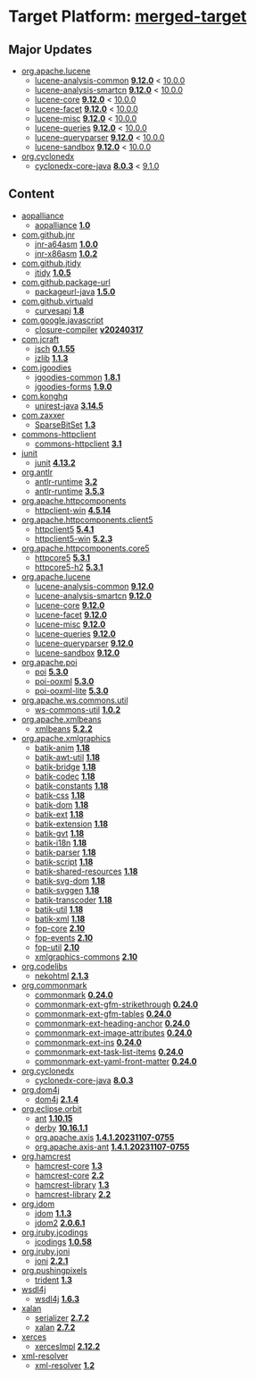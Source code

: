 # Target Platform: [merged-target](https://github.com/eclipse-orbit/orbit-simrel/blob/main/maven-bnd/tp/MavenBND.target)

## Major Updates
 - [org.apache.lucene](https://repo1.maven.org/maven2/org/apache/lucene/)
    - [lucene-analysis-common](https://repo1.maven.org/maven2/org/apache/lucene/lucene-analysis-common/) **[9.12.0](https://repo1.maven.org/maven2/org/apache/lucene/lucene-analysis-common/9.12.0)** < [10.0.0](https://repo1.maven.org/maven2/org/apache/lucene/lucene-analysis-common/10.0.0/)
    - [lucene-analysis-smartcn](https://repo1.maven.org/maven2/org/apache/lucene/lucene-analysis-smartcn/) **[9.12.0](https://repo1.maven.org/maven2/org/apache/lucene/lucene-analysis-smartcn/9.12.0)** < [10.0.0](https://repo1.maven.org/maven2/org/apache/lucene/lucene-analysis-smartcn/10.0.0/)
    - [lucene-core](https://repo1.maven.org/maven2/org/apache/lucene/lucene-core/) **[9.12.0](https://repo1.maven.org/maven2/org/apache/lucene/lucene-core/9.12.0)** < [10.0.0](https://repo1.maven.org/maven2/org/apache/lucene/lucene-core/10.0.0/)
    - [lucene-facet](https://repo1.maven.org/maven2/org/apache/lucene/lucene-facet/) **[9.12.0](https://repo1.maven.org/maven2/org/apache/lucene/lucene-facet/9.12.0)** < [10.0.0](https://repo1.maven.org/maven2/org/apache/lucene/lucene-facet/10.0.0/)
    - [lucene-misc](https://repo1.maven.org/maven2/org/apache/lucene/lucene-misc/) **[9.12.0](https://repo1.maven.org/maven2/org/apache/lucene/lucene-misc/9.12.0)** < [10.0.0](https://repo1.maven.org/maven2/org/apache/lucene/lucene-misc/10.0.0/)
    - [lucene-queries](https://repo1.maven.org/maven2/org/apache/lucene/lucene-queries/) **[9.12.0](https://repo1.maven.org/maven2/org/apache/lucene/lucene-queries/9.12.0)** < [10.0.0](https://repo1.maven.org/maven2/org/apache/lucene/lucene-queries/10.0.0/)
    - [lucene-queryparser](https://repo1.maven.org/maven2/org/apache/lucene/lucene-queryparser/) **[9.12.0](https://repo1.maven.org/maven2/org/apache/lucene/lucene-queryparser/9.12.0)** < [10.0.0](https://repo1.maven.org/maven2/org/apache/lucene/lucene-queryparser/10.0.0/)
    - [lucene-sandbox](https://repo1.maven.org/maven2/org/apache/lucene/lucene-sandbox/) **[9.12.0](https://repo1.maven.org/maven2/org/apache/lucene/lucene-sandbox/9.12.0)** < [10.0.0](https://repo1.maven.org/maven2/org/apache/lucene/lucene-sandbox/10.0.0/)
 - [org.cyclonedx](https://repo1.maven.org/maven2/org/cyclonedx/)
    - [cyclonedx-core-java](https://repo1.maven.org/maven2/org/cyclonedx/cyclonedx-core-java/) **[8.0.3](https://repo1.maven.org/maven2/org/cyclonedx/cyclonedx-core-java/8.0.3)** < [9.1.0](https://repo1.maven.org/maven2/org/cyclonedx/cyclonedx-core-java/9.1.0/)

## Content
 - [aopalliance](https://repo1.maven.org/maven2/aopalliance/)
    - [aopalliance](https://repo1.maven.org/maven2/aopalliance/aopalliance/) **[1.0](https://repo1.maven.org/maven2/aopalliance/aopalliance/1.0)**
 - [com.github.jnr](https://repo1.maven.org/maven2/com/github/jnr/)
    - [jnr-a64asm](https://repo1.maven.org/maven2/com/github/jnr/jnr-a64asm/) **[1.0.0](https://repo1.maven.org/maven2/com/github/jnr/jnr-a64asm/1.0.0)**
    - [jnr-x86asm](https://repo1.maven.org/maven2/com/github/jnr/jnr-x86asm/) **[1.0.2](https://repo1.maven.org/maven2/com/github/jnr/jnr-x86asm/1.0.2)**
 - [com.github.jtidy](https://repo1.maven.org/maven2/com/github/jtidy/)
    - [jtidy](https://repo1.maven.org/maven2/com/github/jtidy/jtidy/) **[1.0.5](https://repo1.maven.org/maven2/com/github/jtidy/jtidy/1.0.5)**
 - [com.github.package-url](https://repo1.maven.org/maven2/com/github/package-url/)
    - [packageurl-java](https://repo1.maven.org/maven2/com/github/package-url/packageurl-java/) **[1.5.0](https://repo1.maven.org/maven2/com/github/package-url/packageurl-java/1.5.0)**
 - [com.github.virtuald](https://repo1.maven.org/maven2/com/github/virtuald/)
    - [curvesapi](https://repo1.maven.org/maven2/com/github/virtuald/curvesapi/) **[1.8](https://repo1.maven.org/maven2/com/github/virtuald/curvesapi/1.8)**
 - [com.google.javascript](https://repo1.maven.org/maven2/com/google/javascript/)
    - [closure-compiler](https://repo1.maven.org/maven2/com/google/javascript/closure-compiler/) **[v20240317](https://repo1.maven.org/maven2/com/google/javascript/closure-compiler/v20240317)**
 - [com.jcraft](https://repo1.maven.org/maven2/com/jcraft/)
    - [jsch](https://repo1.maven.org/maven2/com/jcraft/jsch/) **[0.1.55](https://repo1.maven.org/maven2/com/jcraft/jsch/0.1.55)**
    - [jzlib](https://repo1.maven.org/maven2/com/jcraft/jzlib/) **[1.1.3](https://repo1.maven.org/maven2/com/jcraft/jzlib/1.1.3)**
 - [com.jgoodies](https://repo1.maven.org/maven2/com/jgoodies/)
    - [jgoodies-common](https://repo1.maven.org/maven2/com/jgoodies/jgoodies-common/) **[1.8.1](https://repo1.maven.org/maven2/com/jgoodies/jgoodies-common/1.8.1)**
    - [jgoodies-forms](https://repo1.maven.org/maven2/com/jgoodies/jgoodies-forms/) **[1.9.0](https://repo1.maven.org/maven2/com/jgoodies/jgoodies-forms/1.9.0)**
 - [com.konghq](https://repo1.maven.org/maven2/com/konghq/)
    - [unirest-java](https://repo1.maven.org/maven2/com/konghq/unirest-java/) **[3.14.5](https://repo1.maven.org/maven2/com/konghq/unirest-java/3.14.5)**
 - [com.zaxxer](https://repo1.maven.org/maven2/com/zaxxer/)
    - [SparseBitSet](https://repo1.maven.org/maven2/com/zaxxer/SparseBitSet/) **[1.3](https://repo1.maven.org/maven2/com/zaxxer/SparseBitSet/1.3)**
 - [commons-httpclient](https://repo1.maven.org/maven2/commons-httpclient/)
    - [commons-httpclient](https://repo1.maven.org/maven2/commons-httpclient/commons-httpclient/) **[3.1](https://repo1.maven.org/maven2/commons-httpclient/commons-httpclient/3.1)**
 - [junit](https://repo1.maven.org/maven2/junit/)
    - [junit](https://repo1.maven.org/maven2/junit/junit/) **[4.13.2](https://repo1.maven.org/maven2/junit/junit/4.13.2)**
 - [org.antlr](https://repo1.maven.org/maven2/org/antlr/)
    - [antlr-runtime](https://repo1.maven.org/maven2/org/antlr/antlr-runtime/) **[3.2](https://repo1.maven.org/maven2/org/antlr/antlr-runtime/3.2)**
    - [antlr-runtime](https://repo1.maven.org/maven2/org/antlr/antlr-runtime/) **[3.5.3](https://repo1.maven.org/maven2/org/antlr/antlr-runtime/3.5.3)**
 - [org.apache.httpcomponents](https://repo1.maven.org/maven2/org/apache/httpcomponents/)
    - [httpclient-win](https://repo1.maven.org/maven2/org/apache/httpcomponents/httpclient-win/) **[4.5.14](https://repo1.maven.org/maven2/org/apache/httpcomponents/httpclient-win/4.5.14)**
 - [org.apache.httpcomponents.client5](https://repo1.maven.org/maven2/org/apache/httpcomponents/client5/)
    - [httpclient5](https://repo1.maven.org/maven2/org/apache/httpcomponents/client5/httpclient5/) **[5.4.1](https://repo1.maven.org/maven2/org/apache/httpcomponents/client5/httpclient5/5.4.1)**
    - [httpclient5-win](https://repo1.maven.org/maven2/org/apache/httpcomponents/client5/httpclient5-win/) **[5.2.3](https://repo1.maven.org/maven2/org/apache/httpcomponents/client5/httpclient5-win/5.2.3)**
 - [org.apache.httpcomponents.core5](https://repo1.maven.org/maven2/org/apache/httpcomponents/core5/)
    - [httpcore5](https://repo1.maven.org/maven2/org/apache/httpcomponents/core5/httpcore5/) **[5.3.1](https://repo1.maven.org/maven2/org/apache/httpcomponents/core5/httpcore5/5.3.1)**
    - [httpcore5-h2](https://repo1.maven.org/maven2/org/apache/httpcomponents/core5/httpcore5-h2/) **[5.3.1](https://repo1.maven.org/maven2/org/apache/httpcomponents/core5/httpcore5-h2/5.3.1)**
 - [org.apache.lucene](https://repo1.maven.org/maven2/org/apache/lucene/)
    - [lucene-analysis-common](https://repo1.maven.org/maven2/org/apache/lucene/lucene-analysis-common/) **[9.12.0](https://repo1.maven.org/maven2/org/apache/lucene/lucene-analysis-common/9.12.0)**
    - [lucene-analysis-smartcn](https://repo1.maven.org/maven2/org/apache/lucene/lucene-analysis-smartcn/) **[9.12.0](https://repo1.maven.org/maven2/org/apache/lucene/lucene-analysis-smartcn/9.12.0)**
    - [lucene-core](https://repo1.maven.org/maven2/org/apache/lucene/lucene-core/) **[9.12.0](https://repo1.maven.org/maven2/org/apache/lucene/lucene-core/9.12.0)**
    - [lucene-facet](https://repo1.maven.org/maven2/org/apache/lucene/lucene-facet/) **[9.12.0](https://repo1.maven.org/maven2/org/apache/lucene/lucene-facet/9.12.0)**
    - [lucene-misc](https://repo1.maven.org/maven2/org/apache/lucene/lucene-misc/) **[9.12.0](https://repo1.maven.org/maven2/org/apache/lucene/lucene-misc/9.12.0)**
    - [lucene-queries](https://repo1.maven.org/maven2/org/apache/lucene/lucene-queries/) **[9.12.0](https://repo1.maven.org/maven2/org/apache/lucene/lucene-queries/9.12.0)**
    - [lucene-queryparser](https://repo1.maven.org/maven2/org/apache/lucene/lucene-queryparser/) **[9.12.0](https://repo1.maven.org/maven2/org/apache/lucene/lucene-queryparser/9.12.0)**
    - [lucene-sandbox](https://repo1.maven.org/maven2/org/apache/lucene/lucene-sandbox/) **[9.12.0](https://repo1.maven.org/maven2/org/apache/lucene/lucene-sandbox/9.12.0)**
 - [org.apache.poi](https://repo1.maven.org/maven2/org/apache/poi/)
    - [poi](https://repo1.maven.org/maven2/org/apache/poi/poi/) **[5.3.0](https://repo1.maven.org/maven2/org/apache/poi/poi/5.3.0)**
    - [poi-ooxml](https://repo1.maven.org/maven2/org/apache/poi/poi-ooxml/) **[5.3.0](https://repo1.maven.org/maven2/org/apache/poi/poi-ooxml/5.3.0)**
    - [poi-ooxml-lite](https://repo1.maven.org/maven2/org/apache/poi/poi-ooxml-lite/) **[5.3.0](https://repo1.maven.org/maven2/org/apache/poi/poi-ooxml-lite/5.3.0)**
 - [org.apache.ws.commons.util](https://repo1.maven.org/maven2/org/apache/ws/commons/util/)
    - [ws-commons-util](https://repo1.maven.org/maven2/org/apache/ws/commons/util/ws-commons-util/) **[1.0.2](https://repo1.maven.org/maven2/org/apache/ws/commons/util/ws-commons-util/1.0.2)**
 - [org.apache.xmlbeans](https://repo1.maven.org/maven2/org/apache/xmlbeans/)
    - [xmlbeans](https://repo1.maven.org/maven2/org/apache/xmlbeans/xmlbeans/) **[5.2.2](https://repo1.maven.org/maven2/org/apache/xmlbeans/xmlbeans/5.2.2)**
 - [org.apache.xmlgraphics](https://repo1.maven.org/maven2/org/apache/xmlgraphics/)
    - [batik-anim](https://repo1.maven.org/maven2/org/apache/xmlgraphics/batik-anim/) **[1.18](https://repo1.maven.org/maven2/org/apache/xmlgraphics/batik-anim/1.18)**
    - [batik-awt-util](https://repo1.maven.org/maven2/org/apache/xmlgraphics/batik-awt-util/) **[1.18](https://repo1.maven.org/maven2/org/apache/xmlgraphics/batik-awt-util/1.18)**
    - [batik-bridge](https://repo1.maven.org/maven2/org/apache/xmlgraphics/batik-bridge/) **[1.18](https://repo1.maven.org/maven2/org/apache/xmlgraphics/batik-bridge/1.18)**
    - [batik-codec](https://repo1.maven.org/maven2/org/apache/xmlgraphics/batik-codec/) **[1.18](https://repo1.maven.org/maven2/org/apache/xmlgraphics/batik-codec/1.18)**
    - [batik-constants](https://repo1.maven.org/maven2/org/apache/xmlgraphics/batik-constants/) **[1.18](https://repo1.maven.org/maven2/org/apache/xmlgraphics/batik-constants/1.18)**
    - [batik-css](https://repo1.maven.org/maven2/org/apache/xmlgraphics/batik-css/) **[1.18](https://repo1.maven.org/maven2/org/apache/xmlgraphics/batik-css/1.18)**
    - [batik-dom](https://repo1.maven.org/maven2/org/apache/xmlgraphics/batik-dom/) **[1.18](https://repo1.maven.org/maven2/org/apache/xmlgraphics/batik-dom/1.18)**
    - [batik-ext](https://repo1.maven.org/maven2/org/apache/xmlgraphics/batik-ext/) **[1.18](https://repo1.maven.org/maven2/org/apache/xmlgraphics/batik-ext/1.18)**
    - [batik-extension](https://repo1.maven.org/maven2/org/apache/xmlgraphics/batik-extension/) **[1.18](https://repo1.maven.org/maven2/org/apache/xmlgraphics/batik-extension/1.18)**
    - [batik-gvt](https://repo1.maven.org/maven2/org/apache/xmlgraphics/batik-gvt/) **[1.18](https://repo1.maven.org/maven2/org/apache/xmlgraphics/batik-gvt/1.18)**
    - [batik-i18n](https://repo1.maven.org/maven2/org/apache/xmlgraphics/batik-i18n/) **[1.18](https://repo1.maven.org/maven2/org/apache/xmlgraphics/batik-i18n/1.18)**
    - [batik-parser](https://repo1.maven.org/maven2/org/apache/xmlgraphics/batik-parser/) **[1.18](https://repo1.maven.org/maven2/org/apache/xmlgraphics/batik-parser/1.18)**
    - [batik-script](https://repo1.maven.org/maven2/org/apache/xmlgraphics/batik-script/) **[1.18](https://repo1.maven.org/maven2/org/apache/xmlgraphics/batik-script/1.18)**
    - [batik-shared-resources](https://repo1.maven.org/maven2/org/apache/xmlgraphics/batik-shared-resources/) **[1.18](https://repo1.maven.org/maven2/org/apache/xmlgraphics/batik-shared-resources/1.18)**
    - [batik-svg-dom](https://repo1.maven.org/maven2/org/apache/xmlgraphics/batik-svg-dom/) **[1.18](https://repo1.maven.org/maven2/org/apache/xmlgraphics/batik-svg-dom/1.18)**
    - [batik-svggen](https://repo1.maven.org/maven2/org/apache/xmlgraphics/batik-svggen/) **[1.18](https://repo1.maven.org/maven2/org/apache/xmlgraphics/batik-svggen/1.18)**
    - [batik-transcoder](https://repo1.maven.org/maven2/org/apache/xmlgraphics/batik-transcoder/) **[1.18](https://repo1.maven.org/maven2/org/apache/xmlgraphics/batik-transcoder/1.18)**
    - [batik-util](https://repo1.maven.org/maven2/org/apache/xmlgraphics/batik-util/) **[1.18](https://repo1.maven.org/maven2/org/apache/xmlgraphics/batik-util/1.18)**
    - [batik-xml](https://repo1.maven.org/maven2/org/apache/xmlgraphics/batik-xml/) **[1.18](https://repo1.maven.org/maven2/org/apache/xmlgraphics/batik-xml/1.18)**
    - [fop-core](https://repo1.maven.org/maven2/org/apache/xmlgraphics/fop-core/) **[2.10](https://repo1.maven.org/maven2/org/apache/xmlgraphics/fop-core/2.10)**
    - [fop-events](https://repo1.maven.org/maven2/org/apache/xmlgraphics/fop-events/) **[2.10](https://repo1.maven.org/maven2/org/apache/xmlgraphics/fop-events/2.10)**
    - [fop-util](https://repo1.maven.org/maven2/org/apache/xmlgraphics/fop-util/) **[2.10](https://repo1.maven.org/maven2/org/apache/xmlgraphics/fop-util/2.10)**
    - [xmlgraphics-commons](https://repo1.maven.org/maven2/org/apache/xmlgraphics/xmlgraphics-commons/) **[2.10](https://repo1.maven.org/maven2/org/apache/xmlgraphics/xmlgraphics-commons/2.10)**
 - [org.codelibs](https://repo1.maven.org/maven2/org/codelibs/)
    - [nekohtml](https://repo1.maven.org/maven2/org/codelibs/nekohtml/) **[2.1.3](https://repo1.maven.org/maven2/org/codelibs/nekohtml/2.1.3)**
 - [org.commonmark](https://repo1.maven.org/maven2/org/commonmark/)
    - [commonmark](https://repo1.maven.org/maven2/org/commonmark/commonmark/) **[0.24.0](https://repo1.maven.org/maven2/org/commonmark/commonmark/0.24.0)**
    - [commonmark-ext-gfm-strikethrough](https://repo1.maven.org/maven2/org/commonmark/commonmark-ext-gfm-strikethrough/) **[0.24.0](https://repo1.maven.org/maven2/org/commonmark/commonmark-ext-gfm-strikethrough/0.24.0)**
    - [commonmark-ext-gfm-tables](https://repo1.maven.org/maven2/org/commonmark/commonmark-ext-gfm-tables/) **[0.24.0](https://repo1.maven.org/maven2/org/commonmark/commonmark-ext-gfm-tables/0.24.0)**
    - [commonmark-ext-heading-anchor](https://repo1.maven.org/maven2/org/commonmark/commonmark-ext-heading-anchor/) **[0.24.0](https://repo1.maven.org/maven2/org/commonmark/commonmark-ext-heading-anchor/0.24.0)**
    - [commonmark-ext-image-attributes](https://repo1.maven.org/maven2/org/commonmark/commonmark-ext-image-attributes/) **[0.24.0](https://repo1.maven.org/maven2/org/commonmark/commonmark-ext-image-attributes/0.24.0)**
    - [commonmark-ext-ins](https://repo1.maven.org/maven2/org/commonmark/commonmark-ext-ins/) **[0.24.0](https://repo1.maven.org/maven2/org/commonmark/commonmark-ext-ins/0.24.0)**
    - [commonmark-ext-task-list-items](https://repo1.maven.org/maven2/org/commonmark/commonmark-ext-task-list-items/) **[0.24.0](https://repo1.maven.org/maven2/org/commonmark/commonmark-ext-task-list-items/0.24.0)**
    - [commonmark-ext-yaml-front-matter](https://repo1.maven.org/maven2/org/commonmark/commonmark-ext-yaml-front-matter/) **[0.24.0](https://repo1.maven.org/maven2/org/commonmark/commonmark-ext-yaml-front-matter/0.24.0)**
 - [org.cyclonedx](https://repo1.maven.org/maven2/org/cyclonedx/)
    - [cyclonedx-core-java](https://repo1.maven.org/maven2/org/cyclonedx/cyclonedx-core-java/) **[8.0.3](https://repo1.maven.org/maven2/org/cyclonedx/cyclonedx-core-java/8.0.3)**
 - [org.dom4j](https://repo1.maven.org/maven2/org/dom4j/)
    - [dom4j](https://repo1.maven.org/maven2/org/dom4j/dom4j/) **[2.1.4](https://repo1.maven.org/maven2/org/dom4j/dom4j/2.1.4)**
 - [org.eclipse.orbit](https://repo.eclipse.org/content/repositories/orbit-approved-artifacts/org/eclipse/orbit/)
    - [ant](https://repo.eclipse.org/content/repositories/orbit-approved-artifacts/org/eclipse/orbit/ant/) **[1.10.15](https://repo.eclipse.org/content/repositories/orbit-approved-artifacts/org/eclipse/orbit/ant/1.10.15)**
    - [derby](https://repo.eclipse.org/content/repositories/orbit-approved-artifacts/org/eclipse/orbit/derby/) **[10.16.1.1](https://repo.eclipse.org/content/repositories/orbit-approved-artifacts/org/eclipse/orbit/derby/10.16.1.1)**
    - [org.apache.axis](https://repo.eclipse.org/content/repositories/orbit-approved-artifacts/org/eclipse/orbit/org.apache.axis/) **[1.4.1.20231107-0755](https://repo.eclipse.org/content/repositories/orbit-approved-artifacts/org/eclipse/orbit/org.apache.axis/1.4.1.20231107-0755)**
    - [org.apache.axis-ant](https://repo.eclipse.org/content/repositories/orbit-approved-artifacts/org/eclipse/orbit/org.apache.axis-ant/) **[1.4.1.20231107-0755](https://repo.eclipse.org/content/repositories/orbit-approved-artifacts/org/eclipse/orbit/org.apache.axis-ant/1.4.1.20231107-0755)**
 - [org.hamcrest](https://repo1.maven.org/maven2/org/hamcrest/)
    - [hamcrest-core](https://repo1.maven.org/maven2/org/hamcrest/hamcrest-core/) **[1.3](https://repo1.maven.org/maven2/org/hamcrest/hamcrest-core/1.3)**
    - [hamcrest-core](https://repo1.maven.org/maven2/org/hamcrest/hamcrest-core/) **[2.2](https://repo1.maven.org/maven2/org/hamcrest/hamcrest-core/2.2)**
    - [hamcrest-library](https://repo1.maven.org/maven2/org/hamcrest/hamcrest-library/) **[1.3](https://repo1.maven.org/maven2/org/hamcrest/hamcrest-library/1.3)**
    - [hamcrest-library](https://repo1.maven.org/maven2/org/hamcrest/hamcrest-library/) **[2.2](https://repo1.maven.org/maven2/org/hamcrest/hamcrest-library/2.2)**
 - [org.jdom](https://repo1.maven.org/maven2/org/jdom/)
    - [jdom](https://repo1.maven.org/maven2/org/jdom/jdom/) **[1.1.3](https://repo1.maven.org/maven2/org/jdom/jdom/1.1.3)**
    - [jdom2](https://repo1.maven.org/maven2/org/jdom/jdom2/) **[2.0.6.1](https://repo1.maven.org/maven2/org/jdom/jdom2/2.0.6.1)**
 - [org.jruby.jcodings](https://repo1.maven.org/maven2/org/jruby/jcodings/)
    - [jcodings](https://repo1.maven.org/maven2/org/jruby/jcodings/jcodings/) **[1.0.58](https://repo1.maven.org/maven2/org/jruby/jcodings/jcodings/1.0.58)**
 - [org.jruby.joni](https://repo1.maven.org/maven2/org/jruby/joni/)
    - [joni](https://repo1.maven.org/maven2/org/jruby/joni/joni/) **[2.2.1](https://repo1.maven.org/maven2/org/jruby/joni/joni/2.2.1)**
 - [org.pushingpixels](https://repo1.maven.org/maven2/org/pushingpixels/)
    - [trident](https://repo1.maven.org/maven2/org/pushingpixels/trident/) **[1.3](https://repo1.maven.org/maven2/org/pushingpixels/trident/1.3)**
 - [wsdl4j](https://repo1.maven.org/maven2/wsdl4j/)
    - [wsdl4j](https://repo1.maven.org/maven2/wsdl4j/wsdl4j/) **[1.6.3](https://repo1.maven.org/maven2/wsdl4j/wsdl4j/1.6.3)**
 - [xalan](https://repo1.maven.org/maven2/xalan/)
    - [serializer](https://repo1.maven.org/maven2/xalan/serializer/) **[2.7.2](https://repo1.maven.org/maven2/xalan/serializer/2.7.2)**
    - [xalan](https://repo1.maven.org/maven2/xalan/xalan/) **[2.7.2](https://repo1.maven.org/maven2/xalan/xalan/2.7.2)**
 - [xerces](https://repo1.maven.org/maven2/xerces/)
    - [xercesImpl](https://repo1.maven.org/maven2/xerces/xercesImpl/) **[2.12.2](https://repo1.maven.org/maven2/xerces/xercesImpl/2.12.2)**
 - [xml-resolver](https://repo1.maven.org/maven2/xml-resolver/)
    - [xml-resolver](https://repo1.maven.org/maven2/xml-resolver/xml-resolver/) **[1.2](https://repo1.maven.org/maven2/xml-resolver/xml-resolver/1.2)**
